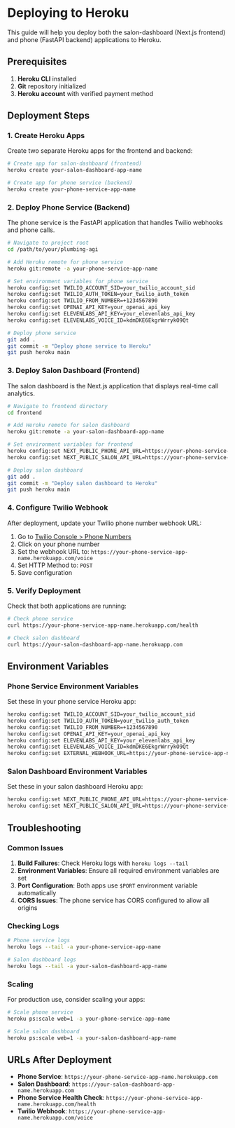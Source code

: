 # Deploying to Heroku

This guide will help you deploy both the salon-dashboard (Next.js frontend) and phone (FastAPI backend) applications to Heroku.

## Prerequisites

1. **Heroku CLI** installed
2. **Git** repository initialized
3. **Heroku account** with verified payment method

## Deployment Steps

### 1. Create Heroku Apps

Create two separate Heroku apps for the frontend and backend:

```bash
# Create app for salon-dashboard (frontend)
heroku create your-salon-dashboard-app-name

# Create app for phone service (backend)
heroku create your-phone-service-app-name
```

### 2. Deploy Phone Service (Backend)

The phone service is the FastAPI application that handles Twilio webhooks and phone calls.

```bash
# Navigate to project root
cd /path/to/your/plumbing-agi

# Add Heroku remote for phone service
heroku git:remote -a your-phone-service-app-name

# Set environment variables for phone service
heroku config:set TWILIO_ACCOUNT_SID=your_twilio_account_sid
heroku config:set TWILIO_AUTH_TOKEN=your_twilio_auth_token
heroku config:set TWILIO_FROM_NUMBER=+1234567890
heroku config:set OPENAI_API_KEY=your_openai_api_key
heroku config:set ELEVENLABS_API_KEY=your_elevenlabs_api_key
heroku config:set ELEVENLABS_VOICE_ID=kdmDKE6EkgrWrrykO9Qt

# Deploy phone service
git add .
git commit -m "Deploy phone service to Heroku"
git push heroku main
```

### 3. Deploy Salon Dashboard (Frontend)

The salon dashboard is the Next.js application that displays real-time call analytics.

```bash
# Navigate to frontend directory
cd frontend

# Add Heroku remote for salon dashboard
heroku git:remote -a your-salon-dashboard-app-name

# Set environment variables for frontend
heroku config:set NEXT_PUBLIC_PHONE_API_URL=https://your-phone-service-app-name.herokuapp.com
heroku config:set NEXT_PUBLIC_SALON_API_URL=https://your-phone-service-app-name.herokuapp.com

# Deploy salon dashboard
git add .
git commit -m "Deploy salon dashboard to Heroku"
git push heroku main
```

### 4. Configure Twilio Webhook

After deployment, update your Twilio phone number webhook URL:

1. Go to [Twilio Console > Phone Numbers](https://console.twilio.com/us1/develop/phone-numbers/manage/incoming)
2. Click on your phone number
3. Set the webhook URL to: `https://your-phone-service-app-name.herokuapp.com/voice`
4. Set HTTP Method to: `POST`
5. Save configuration

### 5. Verify Deployment

Check that both applications are running:

```bash
# Check phone service
curl https://your-phone-service-app-name.herokuapp.com/health

# Check salon dashboard
curl https://your-salon-dashboard-app-name.herokuapp.com
```

## Environment Variables

### Phone Service Environment Variables

Set these in your phone service Heroku app:

```bash
heroku config:set TWILIO_ACCOUNT_SID=your_twilio_account_sid
heroku config:set TWILIO_AUTH_TOKEN=your_twilio_auth_token
heroku config:set TWILIO_FROM_NUMBER=+1234567890
heroku config:set OPENAI_API_KEY=your_openai_api_key
heroku config:set ELEVENLABS_API_KEY=your_elevenlabs_api_key
heroku config:set ELEVENLABS_VOICE_ID=kdmDKE6EkgrWrrykO9Qt
heroku config:set EXTERNAL_WEBHOOK_URL=https://your-phone-service-app-name.herokuapp.com
```

### Salon Dashboard Environment Variables

Set these in your salon dashboard Heroku app:

```bash
heroku config:set NEXT_PUBLIC_PHONE_API_URL=https://your-phone-service-app-name.herokuapp.com
heroku config:set NEXT_PUBLIC_SALON_API_URL=https://your-phone-service-app-name.herokuapp.com
```

## Troubleshooting

### Common Issues

1. **Build Failures**: Check Heroku logs with `heroku logs --tail`
2. **Environment Variables**: Ensure all required environment variables are set
3. **Port Configuration**: Both apps use `$PORT` environment variable automatically
4. **CORS Issues**: The phone service has CORS configured to allow all origins

### Checking Logs

```bash
# Phone service logs
heroku logs --tail -a your-phone-service-app-name

# Salon dashboard logs
heroku logs --tail -a your-salon-dashboard-app-name
```

### Scaling

For production use, consider scaling your apps:

```bash
# Scale phone service
heroku ps:scale web=1 -a your-phone-service-app-name

# Scale salon dashboard
heroku ps:scale web=1 -a your-salon-dashboard-app-name
```

## URLs After Deployment

- **Phone Service**: `https://your-phone-service-app-name.herokuapp.com`
- **Salon Dashboard**: `https://your-salon-dashboard-app-name.herokuapp.com`
- **Phone Service Health Check**: `https://your-phone-service-app-name.herokuapp.com/health`
- **Twilio Webhook**: `https://your-phone-service-app-name.herokuapp.com/voice`
